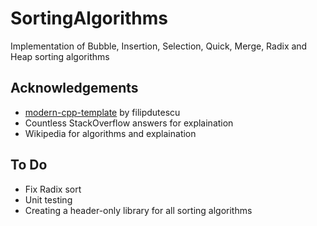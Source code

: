 # SortingAlgorithms
Implementation of Bubble, Insertion, Selection, Quick, Merge, Radix and Heap sorting algorithms 

## Acknowledgements
- [modern-cpp-template](https://github.com/filipdutescu/modern-cpp-template) by filipdutescu
- Countless StackOverflow answers for explaination
- Wikipedia for algorithms and explaination

## To Do
- Fix Radix sort 
- Unit testing
- Creating a header-only library for all sorting algorithms
